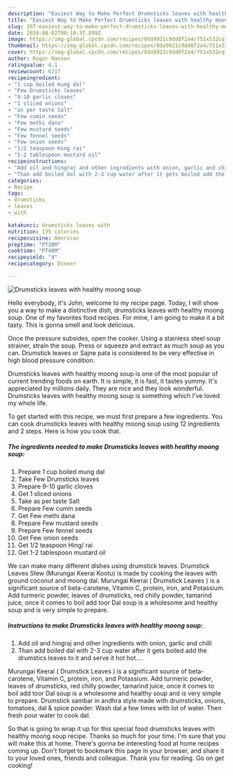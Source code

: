 ```yaml
---
description: "Easiest Way to Make Perfect Drumsticks leaves with healthy moong soup"
title: "Easiest Way to Make Perfect Drumsticks leaves with healthy moong soup"
slug: 307-easiest-way-to-make-perfect-drumsticks-leaves-with-healthy-moong-soup
date: 2020-08-02T00:10:37.899Z
image: https://img-global.cpcdn.com/recipes/0da9921c9dd0f2a4/751x532cq70/drumsticks-leaves-with-healthy-moong-soup-recipe-main-photo.jpg
thumbnail: https://img-global.cpcdn.com/recipes/0da9921c9dd0f2a4/751x532cq70/drumsticks-leaves-with-healthy-moong-soup-recipe-main-photo.jpg
cover: https://img-global.cpcdn.com/recipes/0da9921c9dd0f2a4/751x532cq70/drumsticks-leaves-with-healthy-moong-soup-recipe-main-photo.jpg
author: Roger Hansen
ratingvalue: 4.1
reviewcount: 6217
recipeingredient:
- "1 cup boiled mung dal"
- "Few Drumsticks leaves"
- "9-10 garlic cloves"
- "1 sliced onions"
- "as per taste Salt"
- "Few cumin seeds"
- "Few methi dana"
- "Few mustard seeds"
- "Few fennel seeds"
- "Few onion seeds"
- "1/2 teaspoon Hing rai"
- "1-2 tablespoon mustard oil"
recipeinstructions:
- "Add oil and hingraj and other ingredients with onion, garlic and chilli"
- "Than add boiled dal with 2-3 cup water after it gets boiled add the drumstics leaves to it and serve it hot hot...."
categories:
- Recipe
tags:
- drumsticks
- leaves
- with

katakunci: drumsticks leaves with 
nutrition: 135 calories
recipecuisine: American
preptime: "PT38M"
cooktime: "PT40M"
recipeyield: "4"
recipecategory: Dinner

---
```



![Drumsticks leaves with healthy moong soup](https://img-global.cpcdn.com/recipes/0da9921c9dd0f2a4/751x532cq70/drumsticks-leaves-with-healthy-moong-soup-recipe-main-photo.jpg)

Hello everybody, it's John, welcome to my recipe page. Today, I will show you a way to make a distinctive dish, drumsticks leaves with healthy moong soup. One of my favorites food recipes. For mine, I am going to make it a bit tasty. This is gonna smell and look delicious.

Once the pressure subsides, open the cooker. Using a stainless steel soup strainer, strain the soup. Press or squeeze and extract as much soup as you can. Drumstick leaves or Sajne pata is considered to be very effective in high blood pressure condition.

Drumsticks leaves with healthy moong soup is one of the most popular of current trending foods on earth. It is simple, it is fast, it tastes yummy. It's appreciated by millions daily. They are nice and they look wonderful. Drumsticks leaves with healthy moong soup is something which I've loved my whole life.


To get started with this recipe, we must first prepare a few ingredients. You can cook drumsticks leaves with healthy moong soup using 12 ingredients and 2 steps. Here is how you cook that.

<!--inarticleads1-->

##### The ingredients needed to make Drumsticks leaves with healthy moong soup:

1. Prepare 1 cup boiled mung dal
1. Take Few Drumsticks leaves
1. Prepare 9-10 garlic cloves
1. Get 1 sliced onions
1. Take as per taste Salt
1. Prepare Few cumin seeds
1. Get Few methi dana
1. Prepare Few mustard seeds
1. Prepare Few fennel seeds
1. Get Few onion seeds
1. Get 1/2 teaspoon Hing/ rai
1. Get 1-2 tablespoon mustard oil


We can make many different dishes using drumstick leaves. Drumstick Leaves Stew (Murungai Keerai Kootu) is made by cooking the leaves with ground coconut and moong dal. Murungai Keerai ( Drumstick Leaves ) is a significant source of beta-carotene, Vitamin C, protein, iron, and Potassium. Add turmeric powder, leaves of drumsticks, red chilly powder, tamarind juice, once it comes to boil add toor Dal soup is a wholesome and healthy soup and is very simple to prepare. 

<!--inarticleads2-->

##### Instructions to make Drumsticks leaves with healthy moong soup:

1. Add oil and hingraj and other ingredients with onion, garlic and chilli
1. Than add boiled dal with 2-3 cup water after it gets boiled add the drumstics leaves to it and serve it hot hot....


Murungai Keerai ( Drumstick Leaves ) is a significant source of beta-carotene, Vitamin C, protein, iron, and Potassium. Add turmeric powder, leaves of drumsticks, red chilly powder, tamarind juice, once it comes to boil add toor Dal soup is a wholesome and healthy soup and is very simple to prepare. Drumstick sambar in andhra style made with drumsticks, onions, tomatoes, dal &amp; spice powder. Wash dal a few times with lot of water. Then fresh pour water to cook dal. 

So that is going to wrap it up for this special food drumsticks leaves with healthy moong soup recipe. Thanks so much for your time. I'm sure that you will make this at home. There's gonna be interesting food at home recipes coming up. Don't forget to bookmark this page in your browser, and share it to your loved ones, friends and colleague. Thank you for reading. Go on get cooking!
